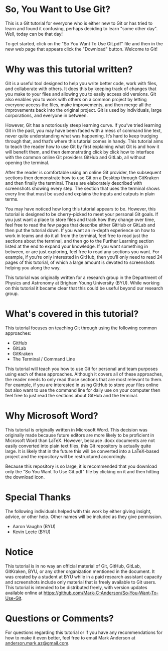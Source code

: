 # So, You Want to Use Git?
This is a Git tutorial for everyone who is either new to Git or has tried to learn and found it confusing, perhaps deciding to learn "some other day". Well, today can be that day!

To get started, click on the "So You Want To Use Git.pdf" file and then in the new web page that appears click the "Download" button. Welcome to Git!

# Why was this tutorial written?
Git is a useful tool designed to help you write better code, work with files, and collaborate with others. It does this by keeping track of changes that you make to your files and allowing you to easily access old versions. Git also enables you to work with others on a common project by letting everyone access the files, make improvements, and then merge all the improvements back into the original project. Git is used by individuals, large corporations, and everyone in between.

However, Git has a notoriously steep learning curve. If you’ve tried learning Git in the past, you may have been faced with a mess of command line text, never quite understanding what was happening. It’s hard to keep trudging through that, and that’s where this tutorial comes in handy. This tutorial aims to teach the reader how to use Git by first explaining what Git is and how it will benefit them, and then demonstrating click by click how to interface with the common online Git providers GitHub and GitLab, all without opening the terminal.

After the reader is comfortable using an online Git provider, the subsequent sections then demonstrate how to use Git on a Desktop through GitKraken and then finally the terminal. These are elaborately described with screenshots showing every step. The section that uses the terminal shows every line that must be used and explains the inputs and outputs in plain terms.

You may have noticed how long this tutorial appears to be. However, this tutorial is designed to be cherry-picked to meet your personal Git goals. If you just want a place to store files and track how they change over time, feel free to read the few pages that describe either GitHub or GitLab and then put the tutorial down. If you want an in-depth experience on how to work in teams and do it all from the terminal, feel free to read just the sections about the terminal, and then go to the Further Learning section listed at the end to expand your knowledge. If you want something in between, or are just exploring, feel free to read any sections you want. For example, if you’re only interested in GitHub, then you’ll only need to read 24 pages of this tutorial, of which a large amount is devoted to screenshots helping you along the way.

This tutorial was originally written for a research group in the Department of Physics and Astronomy at Brigham Young University (BYU). While working on this tutorial it became clear that this could be useful beyond our research group.

# What's covered in this tutorial?
This tutorial focuses on teaching Git through using the following common approaches:

- GitHub
- GitLab
- GitKraken
- The Terminal / Command Line

This tutorial will teach you how to use Git for personal and team purposes using each of these approaches. Although it covers all of these approaches, the reader needs to only read those sections that are most relevant to them. For example, if you are interested in using GitHub to store your files online but also want to use the command line for daily use on your computer then feel free to just read the sections about GitHub and the terminal.

# Why Microsoft Word?
This tutorial is originally written in Microsoft Word. This decision was originally made because future editors are more likely to be proficient in Microsoft Word than LaTeX. However, because .docx documents are not easily converted into plain text files, this Git repository is actually quite large. It is likely that in the future this will be converted into a LaTeX-based project and the repository will be restructured accordingly.

Because this repository is so large, it is recommended that you download only the "So You Want To Use Git.pdf" file by clicking on it and then hitting the download icon.

# Special Thanks
The following individuals helped with this work by either giving insight, advice, or other help. Other names will be included as they give permission.

- Aaron Vaughn (BYU)
- Kevin Leete (BYU)

# Notice
This tutorial is in no way an official material of Git, GitHub, GitLab, GitKraken, BYU, or any other organization mentioned in the document. It was created by a student at BYU while in a paid research assistant capacity and screenshots include only material that is freely available to Git users. This tutorial is intended to be distributed freely, with version updates available online at https://github.com/Mark-C-Anderson/So-You-Want-To-Use-Git.

# Questions or Comments?
For questions regarding this tutorial or if you have any recommendations for how to make it even better, feel free to email Mark Anderson at anderson.mark.az@gmail.com. 

